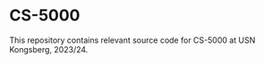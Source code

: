
# CS-5000 

This repository contains relevant source code for CS-5000 at USN Kongsberg, 2023/24. 

